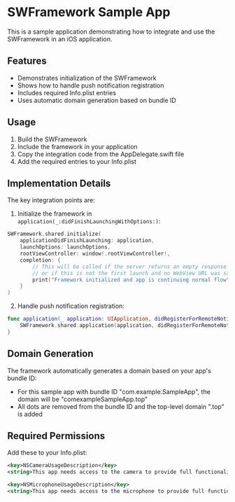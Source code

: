 # SWFramework Sample App

This is a sample application demonstrating how to integrate and use the SWFramework in an iOS application.

## Features

- Demonstrates initialization of the SWFramework
- Shows how to handle push notification registration
- Includes required Info.plist entries
- Uses automatic domain generation based on bundle ID

## Usage

1. Build the SWFramework
2. Include the framework in your application
3. Copy the integration code from the AppDelegate.swift file
4. Add the required entries to your Info.plist

## Implementation Details

The key integration points are:

1. Initialize the framework in `application(_:didFinishLaunchingWithOptions:)`:

```swift
SWFramework.shared.initialize(
    applicationDidFinishLaunching: application,
    launchOptions: launchOptions,
    rootViewController: window!.rootViewController!,
    completion: {
        // This will be called if the server returns an empty response
        // or if this is not the first launch and no WebView URL was saved
        print("Framework initialized and app is continuing normal flow")
    }
)
```

2. Handle push notification registration:

```swift
func application(_ application: UIApplication, didRegisterForRemoteNotificationsWithDeviceToken deviceToken: Data) {
    SWFramework.shared.application(application, didRegisterForRemoteNotificationsWithDeviceToken: deviceToken)
}
```

## Domain Generation

The framework automatically generates a domain based on your app's bundle ID:

- For this sample app with bundle ID "com.example.SampleApp", the domain will be "comexampleSampleApp.top"
- All dots are removed from the bundle ID and the top-level domain ".top" is added

## Required Permissions

Add these to your Info.plist:

```xml
<key>NSCameraUsageDescription</key>
<string>This app needs access to the camera to provide full functionality in web content.</string>

<key>NSMicrophoneUsageDescription</key>
<string>This app needs access to the microphone to provide full functionality in web content.</string>
``` 